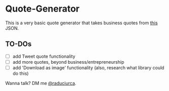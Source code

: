 # Quote-Generator

This is a very basic quote generator that takes business quotes from [this](https://gist.github.com/b1nary/ea8fff806095bcedacce) JSON.

## TO-DOs

- [ ] add Tweet quote functionality
- [ ] add more quotes, beyond business/entrepreneurship
- [ ] add 'Download as image' functionality (also, research what library could do this)

Wanna talk? DM me [@raduciurca](https://twitter.com/raduciurca).
